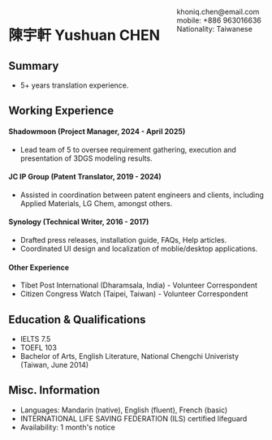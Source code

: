 

<span style="float:right;padding:6px"> 
  khoniq.chen@email.com <br> mobile: +886 963016636 <br> Nationality: Taiwanese
</span>

# 陳宇軒 Yushuan CHEN  

## Summary

* 5+ years translation experience. 

## Working Experience

#### Shadowmoon (Project Manager, 2024 - April 2025) 

* Lead team of 5 to oversee requirement gathering, execution and presentation of 3DGS modeling results.

#### JC IP Group (Patent Translator, 2019 - 2024) 

* Assisted in coordination between patent engineers and clients, including Applied Materials, LG Chem, amongst others. 

#### Synology (Technical Writer, 2016 - 2017)

* Drafted press releases, installation guide, FAQs, Help articles.
* Coordinated UI design and localization of moblie/desktop applications. 

#### Other Experience

* Tibet Post International (Dharamsala, India) - Volunteer Correspondent
* Citizen Congress Watch (Taipei, Taiwan) - Volunteer Correspondent

## Education & Qualifications

* IELTS 7.5
* TOEFL 103
* Bachelor of Arts, English Literature, National Chengchi Univeristy (Taiwan, June 2014)

## Misc. Information

* Languages: Mandarin (native), English (fluent), French (basic)
* INTERNATIONAL LIFE SAVING FEDERATION (ILS) certified lifeguard
* Availability: 1 month's notice
